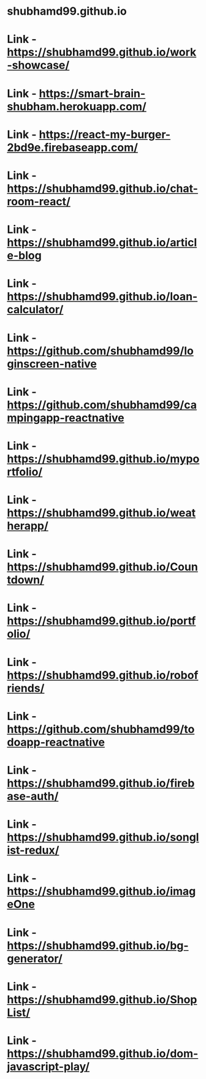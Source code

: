 # shubhamd99.github.io

# Link - https://shubhamd99.github.io/work-showcase/
# Link - https://smart-brain-shubham.herokuapp.com/
# Link - https://react-my-burger-2bd9e.firebaseapp.com/
# Link - https://shubhamd99.github.io/chat-room-react/
# Link - https://shubhamd99.github.io/article-blog
# Link - https://shubhamd99.github.io/loan-calculator/
# Link - https://github.com/shubhamd99/loginscreen-native
# Link - https://github.com/shubhamd99/campingapp-reactnative
# Link - https://shubhamd99.github.io/myportfolio/
# Link - https://shubhamd99.github.io/weatherapp/
# Link - https://shubhamd99.github.io/Countdown/
# Link - https://shubhamd99.github.io/portfolio/
# Link - https://shubhamd99.github.io/robofriends/
# Link - https://github.com/shubhamd99/todoapp-reactnative
# Link - https://shubhamd99.github.io/firebase-auth/
# Link - https://shubhamd99.github.io/songlist-redux/
# Link - https://shubhamd99.github.io/imageOne
# Link - https://shubhamd99.github.io/bg-generator/
# Link - https://shubhamd99.github.io/ShopList/
# Link - https://shubhamd99.github.io/dom-javascript-play/






